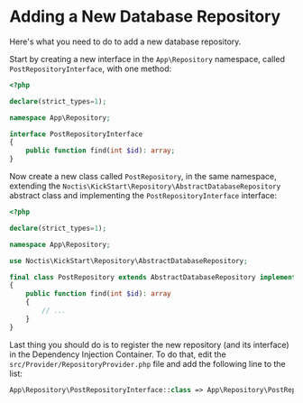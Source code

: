 # Adding a New Database Repository

Here's what you need to do to add a new database repository.

Start by creating a new interface in the `App\Repository` namespace, called `PostRepositoryInterface`, with one method:

```php
<?php

declare(strict_types=1);

namespace App\Repository;

interface PostRepositoryInterface
{
    public function find(int $id): array;
}
```

Now create a new class called `PostRepository`, in the same namespace, extending the 
`Noctis\KickStart\Repository\AbstractDatabaseRepository` abstract class and implementing the `PostRepositoryInterface`
interface:

```php
<?php

declare(strict_types=1);

namespace App\Repository;

use Noctis\KickStart\Repository\AbstractDatabaseRepository;

final class PostRepository extends AbstractDatabaseRepository implements PostRepositoryInterface
{
    public function find(int $id): array
    {
        // ...
    }
}
```

Last thing you should do is to register the new repository (and its interface) in the Dependency Injection Container.
To do that, edit the `src/Provider/RepositoryProvider.php` file and add the following line to the list:

```php
App\Repository\PostRepositoryInterface::class => App\Repository\PostRepository::class,
```
